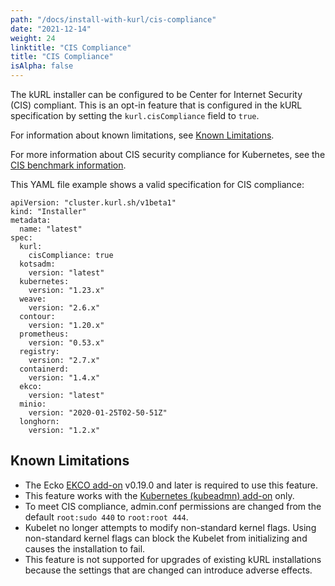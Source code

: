 ```yaml
---
path: "/docs/install-with-kurl/cis-compliance"
date: "2021-12-14"
weight: 24
linktitle: "CIS Compliance"
title: "CIS Compliance"
isAlpha: false
---
```

The kURL installer can be configured to be Center for Internet Security (CIS) compliant. This is an opt-in feature that is configured in the kURL specification by setting the `kurl.cisCompliance` field to `true`.

For information about known limitations, see [Known Limitations](#known-limitations).

For more information about CIS security compliance for Kubernetes, see the [CIS benchmark information](https://www.cisecurity.org/benchmark/kubernetes).

This YAML file example shows a valid specification for CIS compliance:

```
apiVersion: "cluster.kurl.sh/v1beta1"
kind: "Installer"
metadata: 
  name: "latest"
spec: 
  kurl:
    cisCompliance: true
  kotsadm:
    version: "latest"
  kubernetes: 
    version: "1.23.x"
  weave: 
    version: "2.6.x"
  contour: 
    version: "1.20.x"
  prometheus: 
    version: "0.53.x"
  registry: 
    version: "2.7.x"
  containerd: 
    version: "1.4.x"
  ekco: 
    version: "latest"
  minio: 
    version: "2020-01-25T02-50-51Z"
  longhorn: 
    version: "1.2.x"
```

## Known Limitations

* The Ecko [EKCO add-on](/docs/add-ons/ekco) v0.19.0 and later is required to use this feature.
* This feature works with the [Kubernetes (kubeadmn) add-on](https://kurl.sh.docs/add-ons/kubernetes) only.
* To meet CIS compliance, admin.conf permissions are changed from the default `root:sudo 440` to `root:root 444`.
* Kubelet no longer attempts to modify non-standard kernel flags. Using non-standard kernel flags can block the Kubelet from initializing and causes the installation to fail.
* This feature is not supported for upgrades of existing kURL installations because the settings that are changed can introduce adverse effects.
